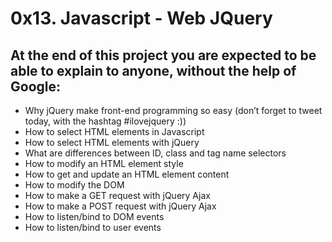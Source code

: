<h1>0x13. Javascript - Web JQuery</h1>
<h2>At the end of this project you are expected to be able to explain to anyone, without the help of Google:</h2>
<ul>
<li> Why jQuery make front-end programming so easy (don’t forget to tweet today, with the hashtag #ilovejquery :))</li>
<li> How to select HTML elements in Javascript</li>
<li> How to select HTML elements with jQuery</li>
<li> What are differences between ID, class and tag name selectors</li>
<li> How to modify an HTML element style</li>
<li> How to get and update an HTML element content</li>
<li> How to modify the DOM</li>
<li> How to make a GET request with jQuery Ajax</li>
<li> How to make a POST request with jQuery Ajax</li>
<li> How to listen/bind to DOM events</li>
<li> How to listen/bind to user events</li>
</ul>
